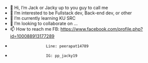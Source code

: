 - 👋 Hi, I’m Jack or Jacky up to you guy to call me
- 👀 I’m interested to be Fullstack dev, Back-end dev, or other
- 🌱 I’m currently learning KU SRC
- 💞️ I’m looking to collaborate on ...
- 📫 How to reach me 
                      FB: https://www.facebook.com/profile.php?id=100088913177289
-                     Line: peerapat14789
-                     IG: pp_jacky19

<!---
peerapat012/peerapat012 is a ✨ special ✨ repository because its `README.md` (this file) appears on your GitHub profile.
You can click the Preview link to take a look at your changes.
--->
